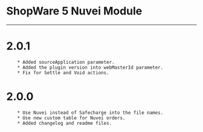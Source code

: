 # ShopWare 5 Nuvei Module

---

# 2.0.1
```
    * Added sourceApplication parameter.
    * Added the plugin version into webMasterId parameter.
    * Fix for Settle and Void actions.
```

# 2.0.0
```
    * Use Nuvei instead of Safecharge into the file names.
    * Use new custom table for Nuvei orders.
    * Added changelog and readme files.
```